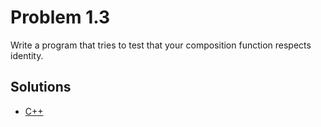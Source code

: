 # Problem 1.3

Write a program that tries to test that your composition function respects identity.


## Solutions

- [C++](./prog.cpp)